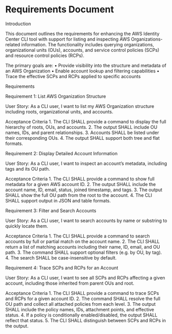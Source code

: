# Requirements Document

Introduction

This document outlines the requirements for enhancing the AWS Identity Center CLI tool with support for listing and inspecting AWS Organizations-related information. The functionality includes querying organizations, organizational units (OUs), accounts, and service control policies (SCPs) and resource control policies (RCPs).

The primary goals are:
	•	Provide visibility into the structure and metadata of an AWS Organization
	•	Enable account lookup and filtering capabilities
	•	Trace the effective SCPs and RCPs applied to specific accounts

Requirements

Requirement 1: List AWS Organization Structure

User Story: As a CLI user, I want to list my AWS Organization structure including roots, organizational units, and accounts.

Acceptance Criteria
	1.	The CLI SHALL provide a command to display the full hierarchy of roots, OUs, and accounts.
	2.	The output SHALL include OU names, IDs, and parent relationships.
	3.	Accounts SHALL be listed under their corresponding OUs.
	4.	The output SHALL support both tree and flat formats.

Requirement 2: Display Detailed Account Information

User Story: As a CLI user, I want to inspect an account’s metadata, including tags and its OU path.

Acceptance Criteria
	1.	The CLI SHALL provide a command to show full metadata for a given AWS account ID.
	2.	The output SHALL include the account name, ID, email, status, joined timestamp, and tags.
	3.	The output SHALL show the full OU path from the root to the account.
	4.	The CLI SHALL support output in JSON and table formats.

Requirement 3: Filter and Search Accounts

User Story: As a CLI user, I want to search accounts by name or substring to quickly locate them.

Acceptance Criteria
	1.	The CLI SHALL provide a command to search accounts by full or partial match on the account name.
	2.	The CLI SHALL return a list of matching accounts including their name, ID, email, and OU path.
	3.	The command SHALL support optional filters (e.g. by OU, by tag).
	4.	The search SHALL be case-insensitive by default.

Requirement 4: Trace SCPs and RCPs for an Account

User Story: As a CLI user, I want to see all SCPs and RCPs affecting a given account, including those inherited from parent OUs and root.

Acceptance Criteria
	1.	The CLI SHALL provide a command to trace SCPs and RCPs for a given account ID.
	2.	The command SHALL resolve the full OU path and collect all attached policies from each level.
	3.	The output SHALL include the policy names, IDs, attachment points, and effective status.
	4.	If a policy is conditionally enabled/disabled, the output SHALL reflect that status.
	5.	The CLI SHALL distinguish between SCPs and RCPs in the output.
